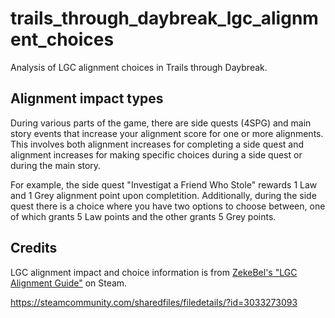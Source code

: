 # trails_through_daybreak_lgc_alignment_choices
Analysis of LGC alignment choices in Trails through Daybreak.

## Alignment impact types
During various parts of the game, there are side quests (4SPG) and main story events that increase your alignment score for one or more alignments. This involves both alignment increases for completing a side quest and alignment increases for making specific choices during a side quest or during the main story.

For example, the side quest "Investigat a Friend Who Stole" rewards 1 Law and 1 Grey alignment point upon completition. Additionally, during the side quest there is a choice where you have two options to choose between, one of which grants 5 Law points and the other grants 5 Grey points.

## Credits
LGC alignment impact and choice information is from [ZekeBel's "LGC Alignment Guide"](https://steamcommunity.com/sharedfiles/filedetails/?id=3033273093) on Steam.

https://steamcommunity.com/sharedfiles/filedetails/?id=3033273093